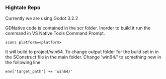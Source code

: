 ### Hightale Repo

Currently we are using Godot 3.2.2

GDNative code is contained in the scr folder.
Inorder to build it run the command in VS Native Tools Command Prompt.
```
scons platform=<platform>
```

It will build to project/win64.
To change output folder for the build set in in the SConstruct file in the main folder.
Change 'win64/' to something new in the following line
```
env['target_path'] += 'win64/'
```
